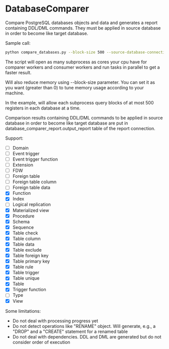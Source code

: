 # DatabaseComparer
Compare PostgreSQL databases objects and data and generates a report containing DDL/DML commands. They must be applied in source database in order to become like target database.

Sample call:

```bash
python compare_databases.py --block-size 500 --source-database-connection HOST1:PORT1:DATABASE1:USER1:PASSWORD1 --target-database-connection HOST2:PORT2:DATABASE2:USER2:PASSWORD2 --output-database-connection HOST3:PORT3:DATABASE3:USER3:PASSWORD3
```

The script will open as many subprocess as cores your cpu have for comparer workers and consumer workers and run tasks in parallel to get a faster result.

Will also reduce memory using --block-size parameter. You can set it as you want (greater than 0) to tune memory usage according to your machine.

In the example, will allow each subprocess query blocks of at most 500 registers in each database at a time.

Comparison results containing DDL/DML commands to be applied in source database in order to become like target database are put in database_comparer_report.output_report table of the report connection.

Support:

- [ ] Domain
- [ ] Event trigger
- [ ] Event trigger function
- [ ] Extension
- [ ] FDW
- [ ] Foreign table
- [ ] Foreign table column
- [ ] Foreign table data
- [x] Function
- [x] Index
- [ ] Logical replication
- [x] Materialized view
- [x] Procedure
- [x] Schema
- [x] Sequence
- [x] Table check
- [x] Table column
- [x] Table data
- [x] Table exclude
- [x] Table foreign key
- [x] Table primary key
- [x] Table rule
- [x] Table trigger
- [x] Table unique
- [x] Table
- [x] Trigger function
- [ ] Type
- [x] View

Some limitations:

- Do not deal with processing progress yet
- Do not detect operations like "RENAME" object. Will generate, e.g.,  a "DROP" and a "CREATE" statement for a renamed table
- Do not deal with dependencies. DDL and DML are generated but do not consider order of execution
